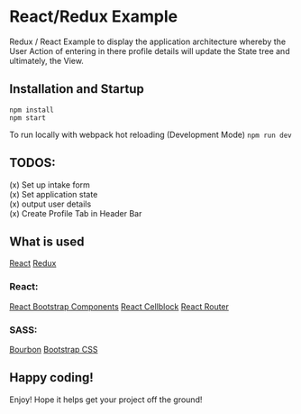 # React/Redux Example
Redux / React Example to display the application architecture whereby the User Action of entering in there profile details will update the State tree and ultimately, the View.

## Installation and Startup
`npm install`<br>
`npm start`

To run locally with webpack hot reloading (Development Mode)
`npm run dev`

## TODOS:
(x) Set up intake form<br>
(x) Set application state<br>
(x) output user details<br>
(x) Create Profile Tab in Header Bar

## What is used
[React](facebook.github.io/react/)
[Redux](http://redux.js.org/)
### React:
[React Bootstrap Components](https://react-bootstrap.github.io/components)
[React Cellblock](https://github.com/dowjones/react-cellblock)
[React Router](https://github.com/reactjs/react-router)
### SASS:
[Bourbon](http://bourbon.io/)
[Bootstrap CSS](http://bourbon.io/)

## Happy coding!
Enjoy! Hope it helps get your project off the ground!
